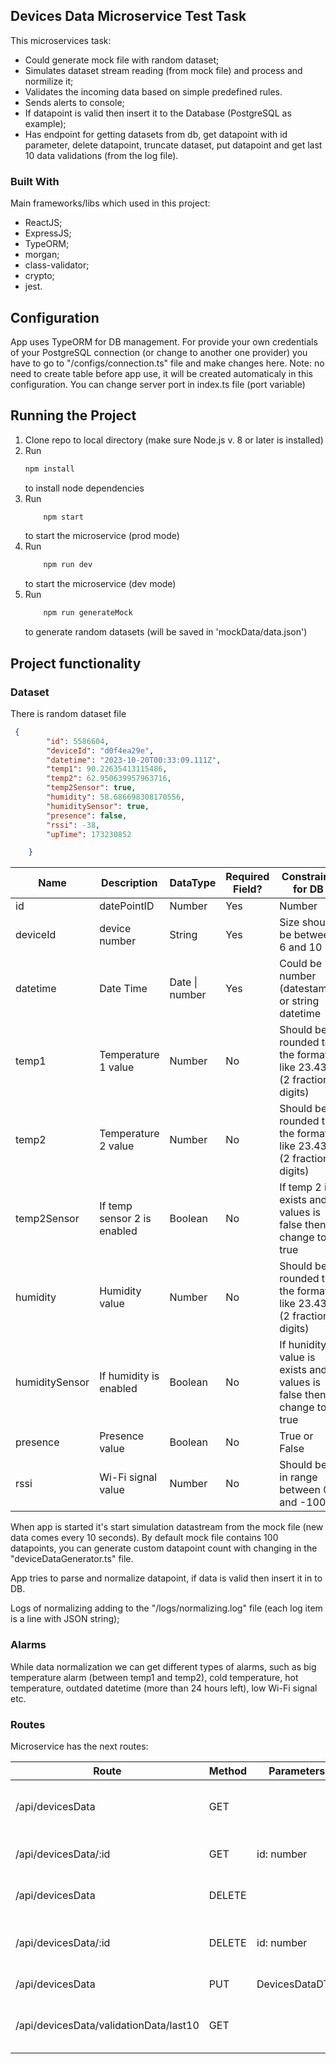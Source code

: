 ## Devices Data Microservice Test Task

This microservices task:

- Could generate mock file with random dataset;
- Simulates dataset stream reading (from mock file) and process and normilize it;
- Validates the incoming data based on simple predefined rules.
- Sends alerts to console;
- If datapoint is valid then insert it to the Database (PostgreSQL as example);
- Has endpoint for getting datasets from db, get datapoint with id parameter, delete datapoint, truncate dataset, put datapoint and get last 10 data validations (from the log file).

### Built With

Main frameworks/libs which used in this project:

- ReactJS;
- ExpressJS;
- TypeORM;
- morgan;
- class-validator;
- crypto;
- jest.

## Configuration

App uses TypeORM for DB management. For provide your own credentials of your PostgreSQL connection (or change to another one provider) you have to go to "/configs/connection.ts" file and make changes here.
Note: no need to create table before app use, it will be created automaticaly in this configuration.
You can change server port in index.ts file (port variable)

## Running the Project

1. Clone repo to local directory (make sure Node.js v. 8 or later is installed)
2. Run
   ```sh
   npm install
   ```
   to install node dependencies
3. Run
    ```sh
        npm start
    ```
   to start the microservice (prod mode)
4. Run
    ```sh
        npm run dev
    ```
    to start the microservice (dev mode) 
5. Run
    ```sh
        npm run generateMock
    ```
    to generate random datasets (will be saved in 'mockData/data.json')

## Project functionality

### Dataset

There is random dataset file

```JSON
 {
        "id": 5586604,
        "deviceId": "d0f4ea29e",
        "datetime": "2023-10-20T00:33:09.111Z",
        "temp1": 90.22635413115486,
        "temp2": 62.950639957963716,
        "temp2Sensor": true,
        "humidity": 58.686698308170556,
        "humiditySensor": true,
        "presence": false,
        "rssi": -38,
        "upTime": 173230852

    }
```

| Name           | Description                 | DataType       | Required Field? | Constrains for DB                                                   |
| -------------- | --------------------------- | -------------- | --------------- | ------------------------------------------------------------------- |
| id             | datePointID                 | Number         | Yes             | Number                                                              |
| deviceId       | device number               | String         | Yes             | Size should be between 6 and 10                                     |
| datetime       | Date Time                   | Date \| number | Yes             | Could be number (datestamp) or string datetime                      |
| temp1          | Temperature 1 value         | Number         | No              | Should be rounded to the format like 23.43 (2 fraction digits)      |
| temp2          | Temperature 2 value         | Number         | No              | Should be rounded to the format like 23.43 (2 fraction digits)      |
| temp2Sensor    | If temp sensor 2 is enabled | Boolean        | No              | If temp 2 is exists and values is false then change to true         |
| humidity       | Humidity value              | Number         | No              | Should be rounded to the format like 23.43 (2 fraction digits)      |
| humiditySensor | If humidity is enabled      | Boolean        | No              | If hunidity value is exists and values is false then change to true |
| presence       | Presence value              | Boolean        | No              | True or False                                                       |
| rssi           | Wi-Fi signal value          | Number         | No              | Should be in range between 0 and -100                               |

When app is started it's start simulation datastream from the mock file (new data comes every 10 seconds).
By default mock file contains 100 datapoints, you can generate custom datapoint count with changing in the "deviceDataGenerator.ts" file.

App tries to parse and normalize datapoint, if data is valid then insert it in to DB.

Logs of normalizing adding to the "/logs/normalizing.log" file (each log item is a line with JSON string);

### Alarms

While data normalization we can get different types of alarms, such as big temperature alarm (between temp1 and temp2), cold temperature, hot temperature, outdated datetime (more than 24 hours left), low Wi-Fi signal etc.

### Routes

Microservice has the next routes:

| Route                                  | Method | Parameters     | Returns                                      |
| -------------------------------------- | ------ | -------------- | -------------------------------------------- |
| /api/devicesData                       | GET    |                | Data from the deviceData table               |
| /api/devicesData/:id                   | GET    | id: number     | Datapoint with requested id                  |
| /api/devicesData                       | DELETE |                | Table truncate results                       |
| /api/devicesData/:id                   | DELETE | id: number     | Datapoint deletion result with requested id  |
| /api/devicesData                       | PUT    | DevicesDataDTO | Inserted value                               |
| /api/devicesData/validationData/last10 | GET    |                | Last 10 line from the normalization log file |
